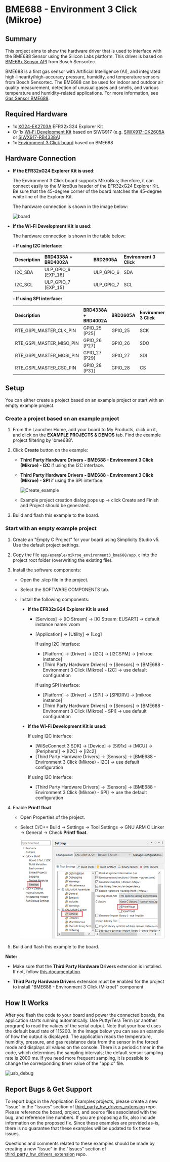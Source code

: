 # BME688 - Environment 3 Click (Mikroe) #

## Summary ##

This project aims to show the hardware driver that is used to interface with the BME688 Sensor using the Silicon Labs platform. This driver is based on [BME68x Sensor API](https://github.com/BoschSensortec/BME68x-Sensor-API) from Bosch Sensortec.

BME688 is a first gas sensor with Artificial Intelligence (AI), and integrated high-linearity/high-accuracy pressure, humidity, and temperature sensors from Bosch Sensortec. The BME688 can be used for indoor and outdoor air quality measurement, detection of unusual gases and smells, and various temperature and humidity-related applications.
For more information, see [Gas Sensor BME688](https://www.bosch-sensortec.com/products/environmental-sensors/gas-sensors/bme688/).

## Required Hardware ##

- 1x [XG24-EK2703A](https://www.silabs.com/development-tools/wireless/efr32xg24-explorer-kit) EFR32xG24 Explorer Kit
- Or 1x [Wi-Fi Development Kit](https://www.silabs.com/development-tools/wireless/wi-fi) based on SiWG917 (e.g. [SIWX917-DK2605A](https://www.silabs.com/development-tools/wireless/wi-fi/siwx917-dk2605a-wifi-6-bluetooth-le-soc-dev-kit) or [SIWX917-RB4338A](https://www.silabs.com/development-tools/wireless/wi-fi/siwx917-rb4338a-wifi-6-bluetooth-le-soc-radio-board))
- 1x [Environment 3 Click board](https://www.mikroe.com/environment-3-click) based on BME688

## Hardware Connection ##

- **If the EFR32xG24 Explorer Kit is used**:

  The Environment 3 Click board supports MikroBus; therefore, it can connect easily to the MikroBus header of the EFR32xG24 Explorer Kit. Be sure that the 45-degree corner of the board matches the 45-degree white line of the Explorer Kit.

  The hardware connection is shown in the image below:

  ![board](image/hardware_connection.png "BGM220 Explorer Kit Board and Environment 3 Click Board")

- **If the Wi-Fi Development Kit is used**:

  The hardware connection is shown in the table below:

  **- If using I2C interface:**

  | Description  | BRD4338A + BRD4002A | BRD2605A     | Environment 3 Click |
  | ----------- | -------------  | ------------------ | ------------- |
  | I2C_SDA      | ULP_GPIO_6 [EXP_16] | ULP_GPIO_6   | SDA            |
  | I2C_SCL      | ULP_GPIO_7 [EXP_15] | ULP_GPIO_7   | SCL            |

  **- If using SPI interface:**

  | Description  | BRD4338A + BRD4002A | BRD2605A     | Environment 3 Click |
  | -------------------------| ------------- | -------------- | ----------- |
  | RTE_GSPI_MASTER_CLK_PIN  | GPIO_25 [P25] | GPIO_25        | SCK         |
  | RTE_GSPI_MASTER_MISO_PIN | GPIO_26 [P27] | GPIO_26        | SDO         |
  | RTE_GSPI_MASTER_MOSI_PIN | GPIO_27 [P29] | GPIO_27        | SDI         |
  | RTE_GSPI_MASTER_CS0_PIN  | GPIO_28 [P31] | GPIO_28        | CS          |

## Setup ##

You can either create a project based on an example project or start with an empty example project.

### Create a project based on an example project ###

1. From the Launcher Home, add your board to My Products, click on it, and click on the **EXAMPLE PROJECTS & DEMOS** tab. Find the example project filtering by 'bme688'.

2. Click **Create** button on the example:

    - **Third Party Hardware Drivers - BME688 - Environment 3 Click (Mikroe) - I2C** if using the I2C interface.

    - **Third Party Hardware Drivers - BME688 - Environment 3 Click (Mikroe) - SPI** if using the SPI interface.

        ![Create_example](image/create_example.png)

    - Example project creation dialog pops up -> click Create and Finish and Project should be generated.

3. Build and flash this example to the board.

### Start with an empty example project ###

1. Create an "Empty C Project" for your board using Simplicity Studio v5. Use the default project settings.

2. Copy the file `app/example/mikroe_environment3_bme688/app.c` into the project root folder (overwriting the existing file).

3. Install the software components:

    - Open the .slcp file in the project.

    - Select the SOFTWARE COMPONENTS tab.

    - Install the following components:

        - **If the EFR32xG24 Explorer Kit is used**

          - [Services] → [IO Stream] → [IO Stream: EUSART] → default instance name: vcom
          - [Application] → [Utility] → [Log]

            If using I2C interface:
            - [Platform] → [Driver] → [I2C] → [I2CSPM] → [mikroe instance]
            - [Third Party Hardware Drivers] → [Sensors] → [BME688 - Environment 3 Click (Mikroe) - I2C] → use default configuration

            If using SPI interface:
            - [Platform] → [Driver] → [SPI] → [SPIDRV] → [mikroe instance]
            - [Third Party Hardware Drivers] → [Sensors] → [BME688 - Environment 3 Click (Mikroe) - SPI] → use default configuration

        - **If the Wi-Fi Development Kit is used:**

            If using I2C interface:
            - [WiSeConnect 3 SDK] → [Device] → [Si91x] → [MCU] → [Peripheral] → [I2C] → [i2c2]
            - [Third Party Hardware Drivers] → [Sensors] → [BME688 - Environment 3 Click (Mikroe) - I2C] → use default configuration

            If using I2C interface:
            - [Third Party Hardware Drivers] → [Sensors] → [BME688 - Environment 3 Click (Mikroe) - SPI] → use the default configuration

4. Enable **Printf float**

   - Open Properties of the project.
   - Select C/C++ Build → Settings → Tool Settings → GNU ARM C Linker → General → Check **Printf float**.

      ![float](image/float.png)

5. Build and flash this example to the board.

**Note:**

- Make sure that the **Third Party Hardware Drivers** extension is installed. If not, follow [this documentation](https://github.com/SiliconLabs/third_party_hw_drivers_extension/blob/master/README.md#how-to-add-to-simplicity-studio-ide).

- **Third Party Hardware Drivers** extension must be enabled for the project to install "BME688 - Environment 3 Click (Mikroe)" component

## How It Works ##

After you flash the code to your board and power the connected boards, the application starts running automatically. Use Putty/Tera Term (or another program) to read the values of the serial output. Note that your board uses the default baud rate of 115200.
In the image below you can see an example of how the output is displayed. The application reads the temperature, humidity, pressure, and gas resistance data from the sensor in the forced mode and displays all values on the console. There is a periodic timer in the code, which determines the sampling intervals; the default sensor sampling rate is 2000 ms. If you need more frequent sampling, it is possible to change the corresponding timer value of the "app.c" file.

![usb_debug](image/log.png "USB Debug Output Data")

## Report Bugs & Get Support ##

To report bugs in the Application Examples projects, please create a new "Issue" in the "Issues" section of [third_party_hw_drivers_extension](https://github.com/SiliconLabs/third_party_hw_drivers_extension) repo. Please reference the board, project, and source files associated with the bug, and reference line numbers. If you are proposing a fix, also include information on the proposed fix. Since these examples are provided as-is, there is no guarantee that these examples will be updated to fix these issues.

Questions and comments related to these examples should be made by creating a new "Issue" in the "Issues" section of [third_party_hw_drivers_extension](https://github.com/SiliconLabs/third_party_hw_drivers_extension) repo.
